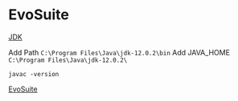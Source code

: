 # EvoSuite

[JDK](https://www.oracle.com/technetwork/java/javase/downloads/index.html)

Add Path `C:\Program Files\Java\jdk-12.0.2\bin`
Add JAVA_HOME `C:\Program Files\Java\jdk-12.0.2\`

`javac -version`

[EvoSuite](http://www.evosuite.org/documentation/tutorial-part-1/)

